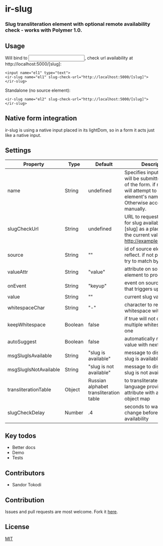 # ir-slug

### Slug transliteration element with optional remote availability check - works with Polymer 1.0.

## Usage
Will bind to <input>, check url availability at http://localhost:5000/[slug]:
    
    <input name="el1" type="text">
    <ir-slug name="el1" slug-check-url="http://localhost:5000/[slug]"></ir-slug>

Standalone (no source element):
    
    <ir-slug name="el2" slug-check-url="http://localhost:5000/[slug]"></ir-slug>

	


<a name="native-form-integration"></a>
## Native form integration
ir-slug is using a native input placed in its lightDom, so in a form it acts just like a native input.

## Settings

| Property | Type | Default | Description |
| --------- | ---- | ------- | ----------- |
| name | String | undefined | Specifies input name that will be submitted as part of the form. if not provided will attempt to use source element's name. Otherwise access .value manually.
| slugCheckUrl | String | undefined | URL to request to check for slug availability. Use [slug] as a placeholder for the current value, e.g.: http://example.com/[slug]/ |
| source | String | "" | id of source element to reflect. if not provided will try to match by name |
| valueAttr | String | "value" | attribute on source element to process |
| onEvent | String | "keyup" | event on source element that triggers updates |
| value | String | "" | current slug value | 
| whitespaceChar | String | "-" | character to replace whitespace with |
| keepWhitespace | Boolean | false | if true will not condense multiple whitespaces into one |
| autoSuggest | Boolean | false | automatically replace the value with next available |
| msgSlugIsAvailable | String | "slug is available" | message to display when slug is available |
| msgSlugIsNotAvailable | String | "slug is not available" | message to display when slug is not available |
| transliterationTable | Object | Russian alphabet transliteration table | to transliterate a different language provide this attribute with a different object map |
| slugCheckDelay | Number | .4 | seconds to wait after last change before checking availability |

## Key todos
- Better docs
- Demo
- Tests

## Contributors
- Sandor Tokodi

## Contribution
Issues and pull requests are most welcome. Fork it [here](https://github.com/IgorRubinovich/ir-slug).

## License
[MIT](http://opensource.org/licenses/MIT)
